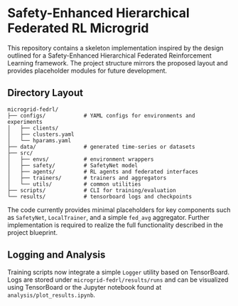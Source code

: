 # Safety-Enhanced Hierarchical Federated RL Microgrid

This repository contains a skeleton implementation inspired by the design
outlined for a Safety-Enhanced Hierarchical Federated Reinforcement Learning
framework. The project structure mirrors the proposed layout and provides
placeholder modules for future development.

## Directory Layout

```
microgrid-fedrl/
├── configs/            # YAML configs for environments and experiments
│   ├── clients/
│   ├── clusters.yaml
│   └── hparams.yaml
├── data/               # generated time-series or datasets
├── src/
│   ├── envs/           # environment wrappers
│   ├── safety/         # SafetyNet model
│   ├── agents/         # RL agents and federated interfaces
│   ├── trainers/       # trainers and aggregators
│   └── utils/          # common utilities
├── scripts/            # CLI for training/evaluation
└── results/            # tensorboard logs and checkpoints
```

The code currently provides minimal placeholders for key components such as
`SafetyNet`, `LocalTrainer`, and a simple `fed_avg` aggregator. Further
implementation is required to realize the full functionality described in the
project blueprint.

## Logging and Analysis

Training scripts now integrate a simple `Logger` utility based on
TensorBoard. Logs are stored under `microgrid-fedrl/results/runs` and can be
visualized using TensorBoard or the Jupyter notebook found at
`analysis/plot_results.ipynb`.
